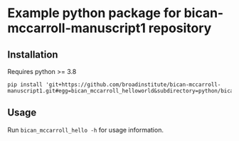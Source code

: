 # Example python package for bican-mccarroll-manuscript1 repository

## Installation

Requires python >= 3.8
```
pip install 'git+https://github.com/broadinstitute/bican-mccarroll-manuscript1.git#egg=bican_mccarroll_helloworld&subdirectory=python/bican_mccarroll_helloworld'
```

## Usage

Run `bican_mccarroll_hello -h` for usage information.

